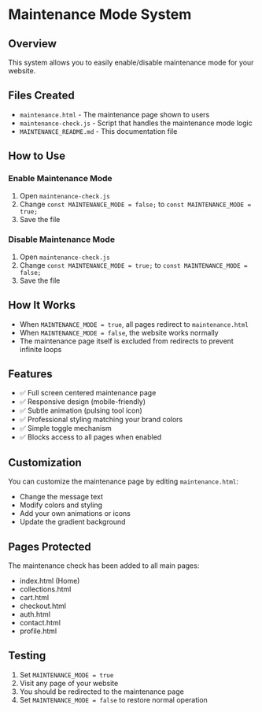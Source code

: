 # Maintenance Mode System

## Overview
This system allows you to easily enable/disable maintenance mode for your website.

## Files Created
- `maintenance.html` - The maintenance page shown to users
- `maintenance-check.js` - Script that handles the maintenance mode logic
- `MAINTENANCE_README.md` - This documentation file

## How to Use

### Enable Maintenance Mode
1. Open `maintenance-check.js`
2. Change `const MAINTENANCE_MODE = false;` to `const MAINTENANCE_MODE = true;`
3. Save the file

### Disable Maintenance Mode
1. Open `maintenance-check.js`
2. Change `const MAINTENANCE_MODE = true;` to `const MAINTENANCE_MODE = false;`
3. Save the file

## How It Works
- When `MAINTENANCE_MODE = true`, all pages redirect to `maintenance.html`
- When `MAINTENANCE_MODE = false`, the website works normally
- The maintenance page itself is excluded from redirects to prevent infinite loops

## Features
- ✅ Full screen centered maintenance page
- ✅ Responsive design (mobile-friendly)
- ✅ Subtle animation (pulsing tool icon)
- ✅ Professional styling matching your brand colors
- ✅ Simple toggle mechanism
- ✅ Blocks access to all pages when enabled

## Customization
You can customize the maintenance page by editing `maintenance.html`:
- Change the message text
- Modify colors and styling
- Add your own animations or icons
- Update the gradient background

## Pages Protected
The maintenance check has been added to all main pages:
- index.html (Home)
- collections.html
- cart.html
- checkout.html
- auth.html
- contact.html
- profile.html

## Testing
1. Set `MAINTENANCE_MODE = true`
2. Visit any page of your website
3. You should be redirected to the maintenance page
4. Set `MAINTENANCE_MODE = false` to restore normal operation